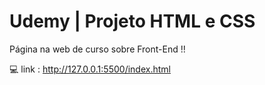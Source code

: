 
# Udemy | Projeto HTML e CSS

Página na web de curso sobre Front-End !!

💻 link : http://127.0.0.1:5500/index.html


